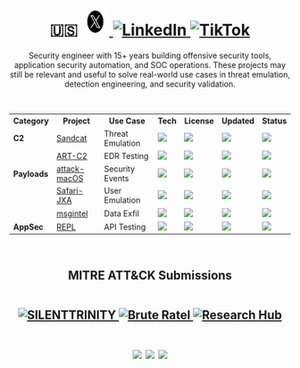 <h1 align="center">
🇺🇸 
    <a href="https://x.com/darmad0">
    <img src="https://raw.githubusercontent.com/ali-han/Twitter-x-icon-logo/main/dark/Twitter%20X%20Icon.svg" alt="X" height="50" width="50">
  </a>
  <a href="https://www.linkedin.com/in/darmado/">
    <img src="https://raw.githubusercontent.com/rahuldkjain/github-profile-readme-generator/master/src/images/icons/Social/linked-in-alt.svg" alt="LinkedIn" height="30" width="40">
  </a>
  <a href="https://www.tiktok.com/@daarmado">
    <img src="https://cdn.jsdelivr.net/npm/simple-icons@v3/icons/tiktok.svg" alt="TikTok" height="30" width="40">
  </a>
</h1>

  <p>
<p align="center">
Security engineer with 15+ years building offensive security tools, application security automation, and SOC operations. These projects may still be relevant and useful to solve real-world use cases in threat emulation, detection engineering, and security validation.
</p>
<br>
<div>
<p align="center">

<table align="center" style="width: auto; border-collapse: collapse;">
<tr>
<th>Category</th>
<th>Project</th>
<th>Use Case</th>
<th>Tech</th>
<th>License</th>
<th>Updated</th>
<th>Status</th>
</tr>
<tr>
<td><strong>C2</strong></td>
<td><a href="https://github.com/armadoinc/sandcat">Sandcat</a></td>
<td>Threat Emulation</td>
<td><img src="https://skillicons.dev/icons?i=python,go" width="40"></td>
<td><img src="https://img.shields.io/github/license/armadoinc/sandcat?style=flat&color=grey&label="></td>
<td><img src="https://img.shields.io/github/last-commit/armadoinc/sandcat?style=flat&color=grey&label="></td>
<td><img src="https://img.shields.io/badge/✓-white?style=flat&labelColor=green"></td>
</tr>
<tr>
<td></td>
<td><a href="https://github.com/darmado/Atomic-Red-Team-C2">ART-C2</a></td>
<td>EDR Testing</td>
<td><img src="https://skillicons.dev/icons?i=python,cs" width="40"></td>
<td><img src="https://img.shields.io/github/license/darmado/Atomic-Red-Team-C2?style=flat&color=grey&label="></td>
<td><img src="https://img.shields.io/github/last-commit/darmado/Atomic-Red-Team-C2?style=flat&color=grey&label="></td>
<td><img src="https://img.shields.io/badge/✓-white?style=flat&labelColor=green"></td>
</tr>
<tr>
<td><strong>Payloads</strong></td>
<td><a href="https://github.com/armadoinc/attack-macOS">attack-macOS</a></td>
<td>Security Events</td>
<td><img src="https://skillicons.dev/icons?i=bash,python" width="40"></td>
<td><img src="https://img.shields.io/github/license/armadoinc/attack-macOS?style=flat&color=grey&label="></td>
<td><img src="https://img.shields.io/github/last-commit/armadoinc/attack-macOS?style=flat&color=grey&label="></td>
<td><img src="https://img.shields.io/badge/✓-white?style=flat&labelColor=green"></td>
</tr>
<tr>
<td></td>
<td><a href="https://github.com/darmado/Safari-JXA">Safari-JXA</a></td>
<td>User Emulation</td>
<td><img src="https://skillicons.dev/icons?i=js" width="20"></td>
<td><img src="https://img.shields.io/github/license/darmado/Safari-JXA?style=flat&color=grey&label="></td>
<td><img src="https://img.shields.io/github/last-commit/darmado/Safari-JXA?style=flat&color=grey&label="></td>
<td><img src="https://img.shields.io/badge/✓-white?style=flat&labelColor=green"></td>
</tr>
<tr>
<td></td>
<td><a href="https://github.com/darmado/msgintel">msgintel</a></td>
<td>Data Exfil</td>
<td><img src="https://skillicons.dev/icons?i=js" width="20"></td>
<td><img src="https://img.shields.io/github/license/darmado/msgintel?style=flat&color=grey&label="></td>
<td><img src="https://img.shields.io/github/last-commit/darmado/msgintel?style=flat&color=grey&label="></td>
<td><img src="https://img.shields.io/badge/✓-white?style=flat&labelColor=green"></td>
</tr>
<tr>
<td><strong>AppSec</strong></td>
<td><a href="https://github.com/darmado/repl">REPL</a></td>
<td>API Testing</td>
<td><img src="https://skillicons.dev/icons?i=python" width="20"></td>
<td><img src="https://img.shields.io/github/license/darmado/repl?style=flat&color=grey&label="></td>
<td><img src="https://img.shields.io/github/last-commit/darmado/repl?style=flat&color=grey&label="></td>
<td><img src="https://img.shields.io/badge/✓-white?style=flat&labelColor=green"></td>
</tr>
</table>
</p>
</br>
</div>

<h2 align="center">
MITRE ATT&CK Submissions
<p align="center">
<br>
  <a href="https://attack.mitre.org/software/S0692/">
    <img src="https://img.shields.io/badge/S0692-C2%20Tool-white?style=for-the-badge&logo=mitre&logoColor=black" alt="SILENTTRINITY">
  </a>
  <a href="https://attack.mitre.org/software/S1063/">
    <img src="https://img.shields.io/badge/S1063-C2%20Tool-white?style=for-the-badge&logo=mitre&logoColor=black" alt="Brute Ratel">
  </a>
  <a href="https://github.com/darmado/mitre-attack-research-hub">
    <img src="https://img.shields.io/badge/Research%20Hub-blue?style=for-the-badge&logo=github&logoColor=black" alt="Research Hub">
  </a>
</p>

<p align="center">


<h1 align="center">
<p align="center">
  
  <img height="50%" width="auto" src="https://github-readme-stats.vercel.app/api?username=darmado&show_icons=true&count_private=true&include_all_commits=true&theme=darcula&hide_border=true&hide=issues,contribs&bg_color=00000000&title_color=FFFFFF&text_color=FFFFFF&icon_color=9966CC&border_color=FFFFFF">
  <img height="50%" width="auto" src="https://github-readme-stats.vercel.app/api/top-langs/?username=darmado&layout=compact&hide_border=true&theme=darcula&bg_color=00000000&langs_count=8&hide=jupyter%20notebook,tex,css,php&title_color=FFFFFF&text_color=FFFFFF&include_all_commits=true&count_private=true">
  <img src="https://github-readme-streak-stats.herokuapp.com?user=darmado&theme=darcula&hide_border=true&background=FFFFFF00&ring=9966CC&fire=9966CC&currStreakLabel=FFFFFF&stroke=FFFFFF&dates=FFFFFF&sideNums=FFFFFF&sideLabels=FFFFFF">
</p>

